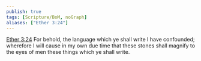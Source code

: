 ```yaml
---
publish: true
tags: [Scripture/BoM, noGraph]
aliases: ["Ether 3:24"]
---
```

[Ether 3:24](https://churchofjesuschrist.org/study/scriptures/bofm/ether/3?lang=eng&id=p24#p24) For behold, the language which ye shall write I have confounded; wherefore I will cause in my own due time that these stones shall magnify to the eyes of men these things which ye shall write.
